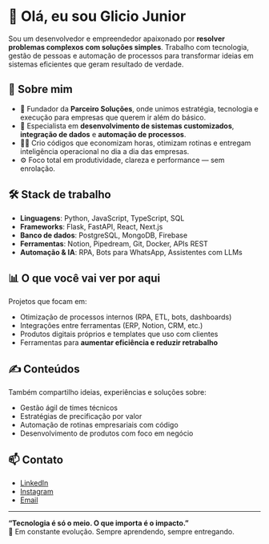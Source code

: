 # 👋 Olá, eu sou Glicio Junior

Sou um desenvolvedor e empreendedor apaixonado por **resolver problemas complexos com soluções simples**. Trabalho com tecnologia, gestão de pessoas e automação de processos para transformar ideias em sistemas eficientes que geram resultado de verdade.

## 🚀 Sobre mim

- 💼 Fundador da **Parceiro Soluções**, onde unimos estratégia, tecnologia e execução para empresas que querem ir além do básico.
- 🧠 Especialista em **desenvolvimento de sistemas customizados**, **integração de dados** e **automação de processos**.
- 👨‍💻 Crio códigos que economizam horas, otimizam rotinas e entregam inteligência operacional no dia a dia das empresas.
- ⚙️ Foco total em produtividade, clareza e performance — sem enrolação.

## 🛠️ Stack de trabalho

- **Linguagens**: Python, JavaScript, TypeScript, SQL
- **Frameworks**: Flask, FastAPI, React, Next.js
- **Banco de dados**: PostgreSQL, MongoDB, Firebase
- **Ferramentas**: Notion, Pipedream, Git, Docker, APIs REST
- **Automação & IA**: RPA, Bots para WhatsApp, Assistentes com LLMs

## 📊 O que você vai ver por aqui

Projetos que focam em:

- Otimização de processos internos (RPA, ETL, bots, dashboards)
- Integrações entre ferramentas (ERP, Notion, CRM, etc.)
- Produtos digitais próprios e templates que uso com clientes
- Ferramentas para **aumentar eficiência e reduzir retrabalho**

## ✍️ Conteúdos

Também compartilho ideias, experiências e soluções sobre:

- Gestão ágil de times técnicos
- Estratégias de precificação por valor
- Automação de rotinas empresariais com código
- Desenvolvimento de produtos com foco em negócio

## 📫 Contato

- [LinkedIn](https://www.linkedin.com/in/glicio-ricardo-pires-oliveira-junior-888bba103/)
- [Instagram](https://www.instagram.com/gjunioroliveira/)
- [Email](mailto:parceiro@parceirosolucoes.com.br)

---

**“Tecnologia é só o meio. O que importa é o impacto.”**  
🚧 Em constante evolução. Sempre aprendendo, sempre entregando.
